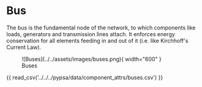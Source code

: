 # Bus

The bus is the fundamental node of the network, to which components like loads, generators and transmission lines attach. It enforces energy conservation for all elements feeding in and out of it (i.e. like Kirchhoff's Current Law).

<figure markdown="span">
  ![Buses](../../assets/images/buses.png){ width="600" }
  <figcaption>Buses</figcaption>
</figure>

{{ read_csv('../../../pypsa/data/component_attrs/buses.csv') }}